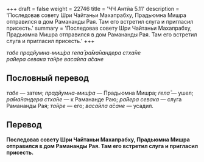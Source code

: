 +++
draft = false
weight = 22746
title = 'ЧЧ Антйа 5.11'
description = 'Последовав совету Шри Чайтаньи Махапрабху, Прадьюмна Мишра отправился в дом Рамананды Рая. Там его встретил слуга и пригласил присесть.'
summary = 'Последовав совету Шри Чайтаньи Махапрабху, Прадьюмна Мишра отправился в дом Рамананды Рая. Там его встретил слуга и пригласил присесть.'
+++

_табе прадйумна-миш́ра гела̄ ра̄ма̄нандера стха̄не  
ра̄йера севака та̄н̇ре васа̄ила а̄сане_

## Пословный перевод

_табе_ — затем; _прадйумна_\-_миш́ра_ — Прадьюмна Мишра; _гела̄_ — ушел; _ра̄ма̄нандера_ _стха̄не_ — к Рамананде Раю; _ра̄йера_ _севака_ — слуга Рамананды Рая; _та̄н̇ре_ — его; _васа̄ила_ _а̄сане_ — усадил.

## Перевод

**Последовав совету Шри Чайтаньи Махапрабху, Прадьюмна Мишра отправился в дом Рамананды Рая. Там его встретил слуга и пригласил присесть.**
